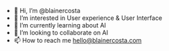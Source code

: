 - 👋 Hi, I’m @blainercosta
- 👀 I’m interested in User experience & User Interface
- 🌱 I’m currently learning about AI
- 💞️ I’m looking to collaborate on AI
- 📫 How to reach me hello@blainercosta.com

<!---
blainercosta/blainercosta is a ✨ special ✨ repository because its `README.md` (this file) appears on your GitHub profile.
You can click the Preview link to take a look at your changes.
--->
